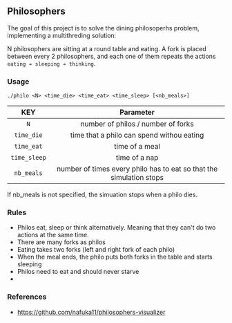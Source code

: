 ## Philosophers

The goal of this project is to solve the dining philosoperhs problem, implementing a multithreding solution:

N philosophers are sitting at a round table and eating. A fork is placed between every 2 philosophers, and each one of them repeats the actions `eating ➔ sleeping ➔ thinking`.



### Usage

```shell
./philo <N> <time_die> <time_eat> <time_sleep> [<nb_meals>]
```

 KEY           | Parameter      |
| :-------------: |:-------------:|
| `N`           |number of philos / number of forks     |
| `time_die`           | time that a philo can spend withou eating |
| `time_eat`           | time of a meal  |
| `time_sleep`           | time of a nap |
| `nb_meals`           | number of times every philo has to eat so that the simulation stops |

If nb_meals is not specified, the simuation stops when a philo dies.

### Rules

- Philos eat, sleep or think alternatively. Meaning that they can't do two actions at the same time.
- There are many forks as philos
- Eating takes two forks (left and right fork of each philo)
- When the meal ends, the philo puts both forks in the table and starts sleeping
- Philos need to eat and should never starve
- 

### References
- https://github.com/nafuka11/philosophers-visualizer
